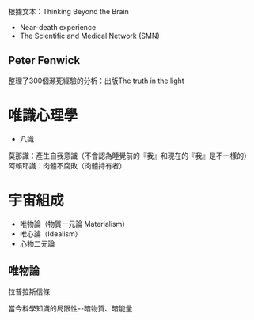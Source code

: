 
根據文本：Thinking Beyond the Brain

* Near-death experience
* The Scientific and Medical Network (SMN)

## Peter Fenwick

整理了300個瀕死經驗的分析：出版The truth in the light

# 唯識心理學

* 八識

莫那識：產生自我意識（不會認為睡覺前的『我』和現在的『我』是不一樣的）
阿賴耶識：肉體不腐敗（肉體持有者）

# 宇宙組成

* 唯物論（物質一元論 Materialism）
* 唯心論（Idealism）
* 心物二元論

## 唯物論

拉普拉斯信條

當今科學知識的局限性--暗物質、暗能量

